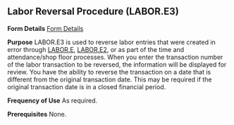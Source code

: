 ## Labor Reversal Procedure (LABOR.E3)
<PageHeader />

**Form Details**
[Form Details](../LABOR-E3-1/README.md)

**Purpose**
LABOR.E3 is used to reverse labor entries that were created in error through
[LABOR.E](../LABOR-E/README.md), [LABOR.E2](../LABOR-E2/README.md), or as part of the time and
attendance/shop floor processes. When you enter the transaction number of the
labor transaction to be reversed, the information will be displayed for
review. You have the ability to reverse the transaction on a date that is
different from the original transaction date. This may be required if the
original transaction date is in a closed financial period.

**Frequency of Use**
As required.

**Prerequisites**
None.

<badge text= "Version 8.10.57 " vertical="middle" />

<PageFooter />
